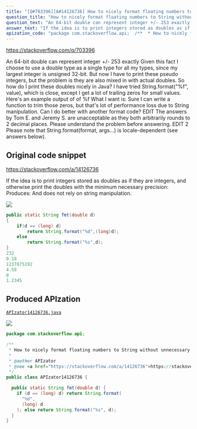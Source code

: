 ```yaml
---
title: "[Q#703396][A#14126736] How to nicely format floating numbers to String without unnecessary decimal 0?"
question_title: "How to nicely format floating numbers to String without unnecessary decimal 0?"
question_text: "An 64-bit double can represent integer +/- 253 exactly Given this fact I choose to use a double type as a single type for all my types, since my largest integer is unsigned 32-bit. But now I have to print these pseudo integers, but the problem is they are also mixed in with actual doubles. So how do I print these doubles nicely in Java? I have tried String.format(\"%f\", value), which is close, except I get a lot of trailing zeros for small values. Here's an example output of of %f What I want is: Sure I can write a function to trim those zeros, but that's lot of performance loss due to String manipulation.  Can I do better with another format code? EDIT The answers by Tom E. and Jeremy S. are unacceptable as they both arbitrarily rounds to 2 decimal places.  Please understand the problem before answering. EDIT 2 Please note that String.format(format, args...) is locale-dependent (see answers below)."
answer_text: "If the idea is to print integers stored as doubles as if they are integers, and otherwise print the doubles with the minimum necessary precision: Produces: And does not rely on string manipulation."
apization_code: "package com.stackoverflow.api;  /**  * How to nicely format floating numbers to String without unnecessary decimal 0?  *  * @author APIzator  * @see <a href=\"https://stackoverflow.com/a/14126736\">https://stackoverflow.com/a/14126736</a>  */ public class APIzator14126736 {    public static String fmt(double d) {     if (d == (long) d) return String.format(       \"%d\",       (long) d     ); else return String.format(\"%s\", d);   } }"
---
```


https://stackoverflow.com/q/703396

An 64-bit double can represent integer +/- 253 exactly
Given this fact I choose to use a double type as a single type for all my types, since my largest integer is unsigned 32-bit.
But now I have to print these pseudo integers, but the problem is they are also mixed in with actual doubles.
So how do I print these doubles nicely in Java?
I have tried String.format(&quot;%f&quot;, value), which is close, except I get a lot of trailing zeros for small values.
Here&#x27;s an example output of of %f
What I want is:
Sure I can write a function to trim those zeros, but that&#x27;s lot of performance loss due to String manipulation.  Can I do better with another format code?
EDIT
The answers by Tom E. and Jeremy S. are unacceptable as they both arbitrarily rounds to 2 decimal places.  Please understand the problem before answering.
EDIT 2
Please note that String.format(format, args...) is locale-dependent (see answers below).



## Original code snippet

https://stackoverflow.com/a/14126736

If the idea is to print integers stored as doubles as if they are integers, and otherwise print the doubles with the minimum necessary precision:
Produces:
And does not rely on string manipulation.

<div class="code-logo"><img src="/stackoverflow.png" /></div>

```java
public static String fmt(double d)
{
    if(d == (long) d)
        return String.format("%d",(long)d);
    else
        return String.format("%s",d);
}
232
0.18
1237875192
4.58
0
1.2345
```

## Produced APIzation

[`APIzator14126736.java`](https://github.com/pasqualesalza/apization/raw/main/data/search/APIzator14126736.java)

<div class="code-logo"><img src="/apizator.png" /></div>

```java
package com.stackoverflow.api;

/**
 * How to nicely format floating numbers to String without unnecessary decimal 0?
 *
 * @author APIzator
 * @see <a href="https://stackoverflow.com/a/14126736">https://stackoverflow.com/a/14126736</a>
 */
public class APIzator14126736 {

  public static String fmt(double d) {
    if (d == (long) d) return String.format(
      "%d",
      (long) d
    ); else return String.format("%s", d);
  }
}

```